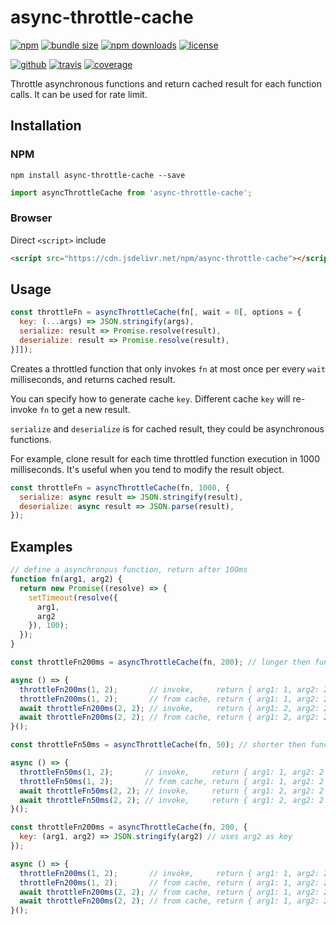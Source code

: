 # async-throttle-cache

[![npm][badge-version]][npm]
[![bundle size][badge-size]][bundlephobia]
[![npm downloads][badge-downloads]][npm]
[![license][badge-license]][license]


[![github][badge-issues]][github]
[![travis][badge-build]][travis]
[![coverage][badge-coverage]][coveralls]


Throttle asynchronous functions and return cached result for each function calls. It can be used for rate limit.

## Installation

### NPM

```
npm install async-throttle-cache --save
```

```js
import asyncThrottleCache from 'async-throttle-cache';
```

### Browser

Direct `<script>` include

```html
<script src="https://cdn.jsdelivr.net/npm/async-throttle-cache"></script>
```

## Usage

```js
const throttleFn = asyncThrottleCache(fn[, wait = 0[, options = {
  key: (...args) => JSON.stringify(args),
  serialize: result => Promise.resolve(result),
  deserialize: result => Promise.resolve(result),
}]]);
```

Creates a throttled function that only invokes `fn` at most once per every `wait` milliseconds, and returns cached result.

You can specify how to generate cache `key`. Different cache `key` will re-invoke `fn` to get a new result.

`serialize` and `deserialize` is for cached result, they could be asynchronous functions.

For example, clone result for each time throttled function execution in 1000 milliseconds. It's useful when you tend to modify the result object.

```js
const throttleFn = asyncThrottleCache(fn, 1000, {
  serialize: async result => JSON.stringify(result),
  deserialize: async result => JSON.parse(result),
});
```

## Examples

```js
// define a asynchronous function, return after 100ms
function fn(arg1, arg2) {
  return new Promise((resolve) => {
    setTimeout(resolve({
      arg1,
      arg2
    }), 100);
  });
}
```

```js
const throttleFn200ms = asyncThrottleCache(fn, 200); // longer then function execution

async () => {
  throttleFn200ms(1, 2);       // invoke,     return { arg1: 1, arg2: 2 } at 100ms
  throttleFn200ms(1, 2);       // from cache, return { arg1: 1, arg2: 2 } at 100ms
  await throttleFn200ms(2, 2); // invoke,     return { arg1: 2, arg2: 2 } at 100ms
  await throttleFn200ms(2, 2); // from cache, return { arg1: 2, arg2: 2 } at 100ms
}();
```

```js
const throttleFn50ms = asyncThrottleCache(fn, 50); // shorter then function execution

async () => {
  throttleFn50ms(1, 2);       // invoke,     return { arg1: 1, arg2: 2 } at 100ms
  throttleFn50ms(1, 2);       // from cache, return { arg1: 1, arg2: 2 } at 100ms
  await throttleFn50ms(2, 2); // invoke,     return { arg1: 2, arg2: 2 } at 100ms
  await throttleFn50ms(2, 2); // invoke,     return { arg1: 2, arg2: 2 } at 200ms
}();
```

```js
const throttleFn200ms = asyncThrottleCache(fn, 200, {
  key: (arg1, arg2) => JSON.stringify(arg2) // uses arg2 as key
});

async () => {
  throttleFn200ms(1, 2);       // invoke,     return { arg1: 1, arg2: 2 } at 100ms
  throttleFn200ms(1, 2);       // from cache, return { arg1: 1, arg2: 2 } at 100ms
  await throttleFn200ms(2, 2); // from cache, return { arg1: 1, arg2: 2 } at 100ms
  await throttleFn200ms(2, 2); // from cache, return { arg1: 1, arg2: 2 } at 100ms
}();
```

[npm]: https://www.npmjs.com/package/async-throttle-cache
[badge-version]: https://img.shields.io/npm/v/async-throttle-cache.svg
[badge-downloads]: https://img.shields.io/npm/dt/async-throttle-cache.svg

[bundlephobia]: https://bundlephobia.com/result?p=async-throttle-cache
[badge-size]: https://img.shields.io/bundlephobia/minzip/async-throttle-cache.svg

[license]: https://github.com/Cweili/async-throttle-cache/blob/master/LICENSE
[badge-license]: https://img.shields.io/npm/l/async-throttle-cache.svg

[github]: https://github.com/Cweili/async-throttle-cache
[badge-issues]: https://img.shields.io/github/issues/Cweili/async-throttle-cache.svg

[travis]: https://travis-ci.org/Cweili/async-throttle-cache
[badge-build]: https://travis-ci.org/Cweili/async-throttle-cache.svg?branch=master

[coveralls]: https://coveralls.io/github/Cweili/async-throttle-cache?branch=master
[badge-coverage]: https://coveralls.io/repos/github/Cweili/async-throttle-cache/badge.svg?branch=master
